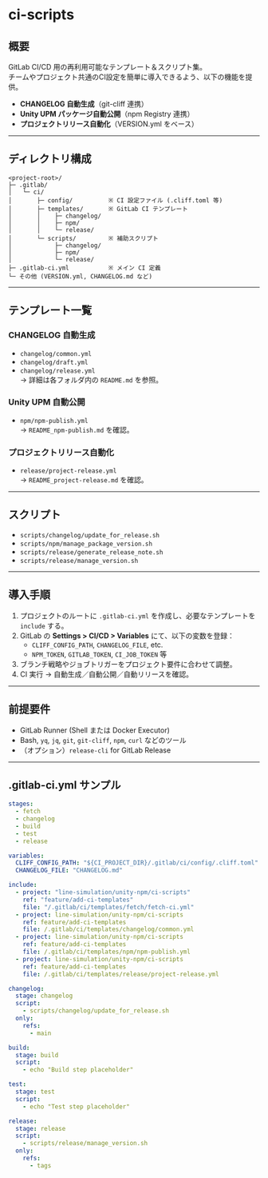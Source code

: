 # ci-scripts

## 概要

GitLab CI/CD 用の再利用可能なテンプレート＆スクリプト集。  
チームやプロジェクト共通のCI設定を簡単に導入できるよう、以下の機能を提供。

- **CHANGELOG 自動生成**（git-cliff 連携）
- **Unity UPM パッケージ自動公開**（npm Registry 連携）
- **プロジェクトリリース自動化**（VERSION.yml をベース）

---

## ディレクトリ構成

```plain
<project-root>/
├─ .gitlab/
│   └─ ci/
│       ├─ config/          ※ CI 設定ファイル (.cliff.toml 等)
│       ├─ templates/       ※ GitLab CI テンプレート
│       │    ├─ changelog/
│       │    ├─ npm/
│       │    └─ release/
│       └─ scripts/         ※ 補助スクリプト
│            ├─ changelog/
│            ├─ npm/
│            └─ release/
├─ .gitlab-ci.yml           ※ メイン CI 定義
└─ その他 (VERSION.yml, CHANGELOG.md など)
```

---

## テンプレート一覧

### CHANGELOG 自動生成

- `changelog/common.yml`  
- `changelog/draft.yml`  
- `changelog/release.yml`  
→ 詳細は各フォルダ内の `README.md` を参照。

### Unity UPM 自動公開

- `npm/npm-publish.yml`  
→ `README_npm-publish.md` を確認。

### プロジェクトリリース自動化

- `release/project-release.yml`  
→ `README_project-release.md` を確認。

---

## スクリプト

- `scripts/changelog/update_for_release.sh`
- `scripts/npm/manage_package_version.sh`
- `scripts/release/generate_release_note.sh`
- `scripts/release/manage_version.sh`

---

## 導入手順

1. プロジェクトのルートに `.gitlab-ci.yml` を作成し、必要なテンプレートを `include` する。
2. GitLab の **Settings > CI/CD > Variables** にて、以下の変数を登録：  
   - `CLIFF_CONFIG_PATH`, `CHANGELOG_FILE`, etc.  
   - `NPM_TOKEN`, `GITLAB_TOKEN`, `CI_JOB_TOKEN` 等
3. ブランチ戦略やジョブトリガーをプロジェクト要件に合わせて調整。
4. CI 実行 → 自動生成／自動公開／自動リリースを確認。

---

## 前提要件

- GitLab Runner (Shell または Docker Executor)
- Bash, `yq`, `jq`, `git`, `git-cliff`, `npm`, `curl` などのツール
- （オプション）`release-cli` for GitLab Release

---

## .gitlab-ci.yml サンプル

```yaml
stages:
  - fetch
  - changelog
  - build
  - test
  - release

variables:
  CLIFF_CONFIG_PATH: "${CI_PROJECT_DIR}/.gitlab/ci/config/.cliff.toml"
  CHANGELOG_FILE: "CHANGELOG.md"

include:
  - project: "line-simulation/unity-npm/ci-scripts"
    ref: "feature/add-ci-templates"
    file: "/.gitlab/ci/templates/fetch/fetch-ci.yml"
  - project: line-simulation/unity-npm/ci-scripts
    ref: feature/add-ci-templates
    file: /.gitlab/ci/templates/changelog/common.yml
  - project: line-simulation/unity-npm/ci-scripts
    ref: feature/add-ci-templates
    file: /.gitlab/ci/templates/npm/npm-publish.yml
  - project: line-simulation/unity-npm/ci-scripts
    ref: feature/add-ci-templates
    file: /.gitlab/ci/templates/release/project-release.yml

changelog:
  stage: changelog
  script:
    - scripts/changelog/update_for_release.sh
  only:
    refs:
      - main

build:
  stage: build
  script:
    - echo "Build step placeholder"

test:
  stage: test
  script:
    - echo "Test step placeholder"

release:
  stage: release
  script:
    - scripts/release/manage_version.sh
  only:
    refs:
      - tags
```
